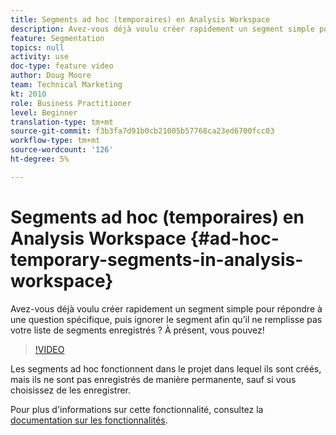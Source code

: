 ```yaml
---
title: Segments ad hoc (temporaires) en Analysis Workspace
description: Avez-vous déjà voulu créer rapidement un segment simple pour répondre à une question spécifique, puis ignorer le segment afin qu’il ne remplisse pas votre liste de segments enregistrés ? À présent, vous pouvez!
feature: Segmentation
topics: null
activity: use
doc-type: feature video
author: Doug Moore
team: Technical Marketing
kt: 2010
role: Business Practitioner
level: Beginner
translation-type: tm+mt
source-git-commit: f3b3fa7d91b0cb21005b57768ca23ed6700fcc03
workflow-type: tm+mt
source-wordcount: '126'
ht-degree: 5%

---
```



# Segments ad hoc (temporaires) en Analysis Workspace {#ad-hoc-temporary-segments-in-analysis-workspace}

Avez-vous déjà voulu créer rapidement un segment simple pour répondre à une question spécifique, puis ignorer le segment afin qu’il ne remplisse pas votre liste de segments enregistrés ? À présent, vous pouvez!

>[!VIDEO](https://video.tv.adobe.com/v/23978/?quality=12)

Les segments ad hoc fonctionnent dans le projet dans lequel ils sont créés, mais ils ne sont pas enregistrés de manière permanente, sauf si vous choisissez de les enregistrer.

Pour plus d&#39;informations sur cette fonctionnalité, consultez la [documentation sur les fonctionnalités](https://marketing.adobe.com/resources/help/en_US/analytics/analysis-workspace/t_freeform-project-segment.html).
